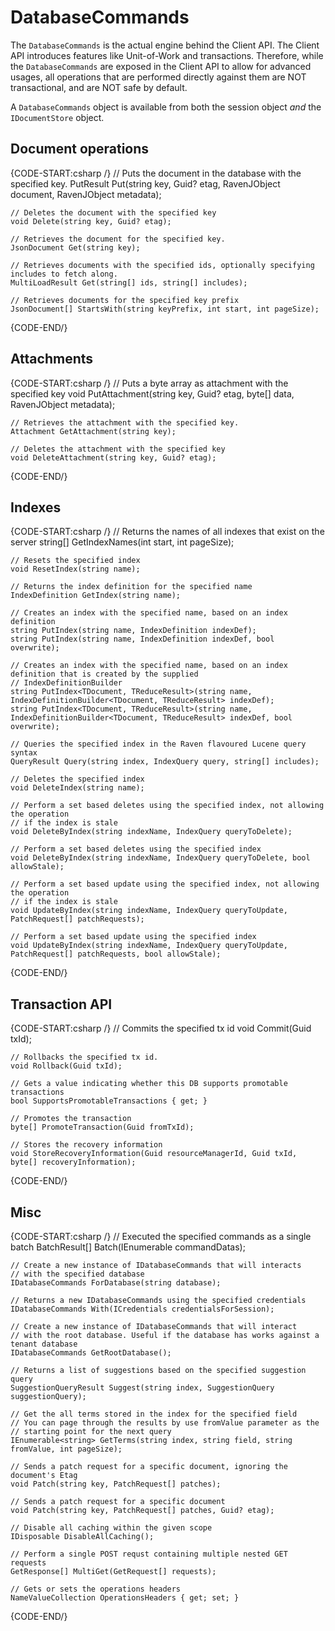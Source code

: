 # DatabaseCommands

The `DatabaseCommands` is the actual engine behind the Client API. The Client API introduces features like Unit-of-Work and transactions. Therefore, while the `DatabaseCommands` are exposed in the Client API to allow for advanced usages, all operations that are performed directly against them are NOT transactional, and are NOT safe by default.

A `DatabaseCommands` object is available from both the session object _and_ the `IDocumentStore` object.

## Document operations

{CODE-START:csharp /}
    // Puts the document in the database with the specified key.
    PutResult Put(string key, Guid? etag, RavenJObject document, RavenJObject metadata);

    // Deletes the document with the specified key
    void Delete(string key, Guid? etag);

    // Retrieves the document for the specified key.
    JsonDocument Get(string key);

    // Retrieves documents with the specified ids, optionally specifying includes to fetch along.
    MultiLoadResult Get(string[] ids, string[] includes);
    
    // Retrieves documents for the specified key prefix    
    JsonDocument[] StartsWith(string keyPrefix, int start, int pageSize);
{CODE-END/}

## Attachments

{CODE-START:csharp /}
    // Puts a byte array as attachment with the specified key
    void PutAttachment(string key, Guid? etag, byte[] data, RavenJObject metadata);
    
    // Retrieves the attachment with the specified key.
    Attachment GetAttachment(string key);
    
    // Deletes the attachment with the specified key
    void DeleteAttachment(string key, Guid? etag);
{CODE-END/}
    
## Indexes

{CODE-START:csharp /}
    // Returns the names of all indexes that exist on the server
    string[] GetIndexNames(int start, int pageSize);
    
    // Resets the specified index
    void ResetIndex(string name);
    
    // Returns the index definition for the specified name
    IndexDefinition GetIndex(string name);
    
    // Creates an index with the specified name, based on an index definition
    string PutIndex(string name, IndexDefinition indexDef);
    string PutIndex(string name, IndexDefinition indexDef, bool overwrite);
    
    // Creates an index with the specified name, based on an index definition that is created by the supplied
    // IndexDefinitionBuilder
    string PutIndex<TDocument, TReduceResult>(string name, IndexDefinitionBuilder<TDocument, TReduceResult> indexDef);
    string PutIndex<TDocument, TReduceResult>(string name, IndexDefinitionBuilder<TDocument, TReduceResult> indexDef, bool overwrite);
    
    // Queries the specified index in the Raven flavoured Lucene query syntax
    QueryResult Query(string index, IndexQuery query, string[] includes);
    
    // Deletes the specified index
    void DeleteIndex(string name);
    
    // Perform a set based deletes using the specified index, not allowing the operation
    // if the index is stale
    void DeleteByIndex(string indexName, IndexQuery queryToDelete);
    
    // Perform a set based deletes using the specified index
    void DeleteByIndex(string indexName, IndexQuery queryToDelete, bool allowStale);
    
    // Perform a set based update using the specified index, not allowing the operation
    // if the index is stale
    void UpdateByIndex(string indexName, IndexQuery queryToUpdate, PatchRequest[] patchRequests);
    
    // Perform a set based update using the specified index
    void UpdateByIndex(string indexName, IndexQuery queryToUpdate, PatchRequest[] patchRequests, bool allowStale);
{CODE-END/}
    
## Transaction API

{CODE-START:csharp /}
    // Commits the specified tx id
    void Commit(Guid txId);

    // Rollbacks the specified tx id.    
    void Rollback(Guid txId);
    
    // Gets a value indicating whether this DB supports promotable transactions
    bool SupportsPromotableTransactions { get; }
    
    // Promotes the transaction
    byte[] PromoteTransaction(Guid fromTxId);
    
    // Stores the recovery information
    void StoreRecoveryInformation(Guid resourceManagerId, Guid txId, byte[] recoveryInformation);
{CODE-END/}
    
## Misc

{CODE-START:csharp /}
    // Executed the specified commands as a single batch
    BatchResult[] Batch(IEnumerable<ICommandData> commandDatas);

    // Create a new instance of IDatabaseCommands that will interacts
    // with the specified database
    IDatabaseCommands ForDatabase(string database);

    // Returns a new IDatabaseCommands using the specified credentials
    IDatabaseCommands With(ICredentials credentialsForSession);
    
    // Create a new instance of IDatabaseCommands that will interact
    // with the root database. Useful if the database has works against a tenant database
    IDatabaseCommands GetRootDatabase();
    
    // Returns a list of suggestions based on the specified suggestion query
    SuggestionQueryResult Suggest(string index, SuggestionQuery suggestionQuery);
    
    // Get the all terms stored in the index for the specified field
    // You can page through the results by use fromValue parameter as the 
    // starting point for the next query
    IEnumerable<string> GetTerms(string index, string field, string fromValue, int pageSize);
    
    // Sends a patch request for a specific document, ignoring the document's Etag
    void Patch(string key, PatchRequest[] patches);
    
    // Sends a patch request for a specific document
    void Patch(string key, PatchRequest[] patches, Guid? etag);
    
    // Disable all caching within the given scope
    IDisposable DisableAllCaching();
    
    // Perform a single POST requst containing multiple nested GET requests
    GetResponse[] MultiGet(GetRequest[] requests);

    // Gets or sets the operations headers
    NameValueCollection OperationsHeaders { get; set; }
{CODE-END/}